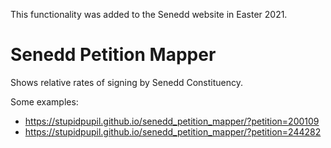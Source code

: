 This functionality was added to the Senedd website in Easter 2021.

# Senedd Petition Mapper

Shows relative rates of signing by Senedd Constituency.

Some examples:

- https://stupidpupil.github.io/senedd_petition_mapper/?petition=200109
- https://stupidpupil.github.io/senedd_petition_mapper/?petition=244282
